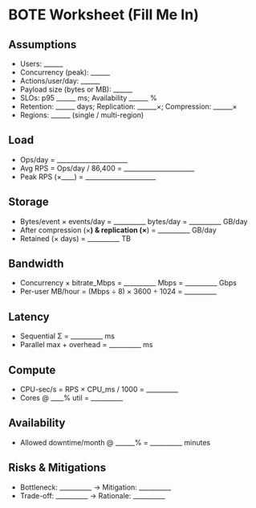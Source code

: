 # BOTE Worksheet (Fill Me In)

## Assumptions
- Users: ______
- Concurrency (peak): ______
- Actions/user/day: ______
- Payload size (bytes or MB): ______
- SLOs: p95 ______ ms; Availability ______ %
- Retention: ______ days; Replication: ______×; Compression: ______×
- Regions: ______ (single / multi-region)

## Load
- Ops/day = ______________________
- Avg RPS = Ops/day / 86,400 = ______________________
- Peak RPS (×____) = ______________________

## Storage
- Bytes/event × events/day = __________ bytes/day = __________ GB/day
- After compression (×____) & replication (×____) = __________ GB/day
- Retained (× days) = __________ TB

## Bandwidth
- Concurrency × bitrate_Mbps = __________ Mbps = __________ Gbps
- Per-user MB/hour = (Mbps ÷ 8) × 3600 ÷ 1024 = __________

## Latency
- Sequential Σ = __________ ms
- Parallel max + overhead = __________ ms

## Compute
- CPU-sec/s = RPS × CPU_ms / 1000 = __________
- Cores @ ____% util = __________

## Availability
- Allowed downtime/month @ ______% = __________ minutes

## Risks & Mitigations
- Bottleneck: __________ → Mitigation: __________
- Trade-off: __________ → Rationale: __________
